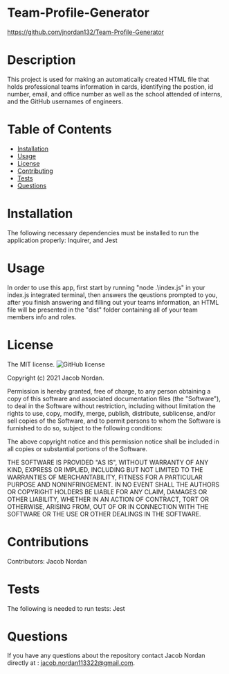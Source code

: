 # Team-Profile-Generator
https://github.com/jnordan132/Team-Profile-Generator
# Description
This project is used for making an automatically created HTML file that holds professional teams information in cards, identifying the postion, id number, email, and office number as well as the school attended of interns, and the GitHub usernames of engineers. 
# Table of Contents 
* [Installation](#installation)
* [Usage](#usage)
* [License](#license)
* [Contributing](#contributing)
* [Tests](#tests)
* [Questions](#questions)
# Installation
The following necessary dependencies must be installed to run the application properly: Inquirer, and Jest
# Usage
In order to use this app, first start by running "node .\index.js" in your index.js integrated terminal, then answers the qeustions prompted to you, after you finish answering and filling out your teams information, an HTML file will be presented in the "dist" folder  containing all of your team members info and roles.
# License
The MIT license. 
![GitHub license](https://img.shields.io/badge/license-MIT-blue.svg)
        
Copyright (c) 2021 Jacob Nordan.
        
Permission is hereby granted, free of charge, to any person obtaining a copy of this software and associated
documentation files (the "Software"), to deal in the Software without restriction, including without limitation
the rights to use, copy, modify, merge, publish, distribute, sublicense, and/or sell copies of the Software, and
to permit persons to whom the Software is furnished to do so, subject to the following conditions:

The above copyright notice and this permission notice shall be included in all copies or substantial portions
of the Software.

THE SOFTWARE IS PROVIDED "AS IS", WITHOUT WARRANTY OF ANY KIND, EXPRESS OR IMPLIED, INCLUDING BUT NOT LIMITED TO 
THE WARRANTIES OF MERCHANTABILITY, FITNESS FOR A PARTICULAR PURPOSE AND NONINFRINGEMENT. IN NO EVENT SHALL THE 
AUTHORS OR COPYRIGHT HOLDERS BE LIABLE FOR ANY CLAIM, DAMAGES OR OTHER LIABILITY, WHETHER IN AN ACTION OF CONTRACT,
TORT OR OTHERWISE, ARISING FROM, OUT OF OR IN CONNECTION WITH THE SOFTWARE OR THE USE OR OTHER DEALINGS IN THE SOFTWARE.
# Contributions
​Contributors: Jacob Nordan
# Tests
The following is needed to run tests: Jest
# Questions
If you have any questions about the repository contact Jacob Nordan directly at : jacob.nordan113322@gmail.com.

